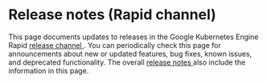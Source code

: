 #  Release notes (Rapid channel)

This page documents updates to releases in the Google Kubernetes Engine Rapid
[ release channel ](/kubernetes-engine/docs/concepts/release-channels) . You
can periodically check this page for announcements about new or updated
features, bug fixes, known issues, and deprecated functionality. The overall [
release notes ](/kubernetes-engine/docs/release-notes) also include the
information in this page.


